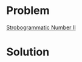 
# Problem





[Strobogrammatic Number II](https://leetcode.com/problems/strobogrammatic-number-ii)

# Solution



